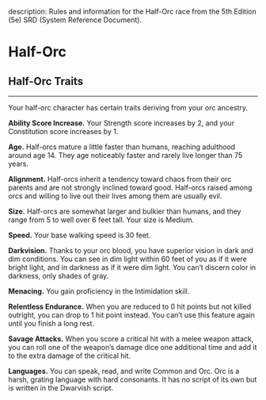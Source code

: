 description: Rules and information for the Half-Orc race from the 5th Edition (5e) SRD (System Reference Document).

# Half-Orc 
## Half-Orc Traits 
- - -
Your half-orc character has certain traits deriving from your orc ancestry. 

**Ability Score Increase.** Your Strength score increases by 2, and your Constitution score increases by 1. 

**Age.** Half-orcs mature a little faster than humans, reaching adulthood around age 14. They age noticeably faster and rarely live longer than 75 years. 

**Alignment.** Half-orcs inherit a tendency toward chaos from their orc parents and are not strongly inclined toward good. Half-orcs raised among orcs and willing to live out their lives among them are usually evil. 

**Size.** Half-orcs are somewhat larger and bulkier than humans, and they range from 5 to well over 6 feet tall. Your size is Medium. 

**Speed.** Your base walking speed is 30 feet. 

**Darkvision.** Thanks to your orc blood, you have superior vision in dark and dim conditions. You can see in dim light within 60 feet of you as if it were bright light, and in darkness as if it were dim light. You can’t discern color in darkness, only shades of gray. 

**Menacing.** You gain proficiency in the Intimidation skill. 

**Relentless Endurance.** When you are reduced to 0 hit points but not killed outright, you can drop to 1 hit point instead. You can’t use this feature again until you finish a long rest. 

**Savage Attacks.** When you score a critical hit with a melee weapon attack, you can roll one of the weapon’s damage dice one additional time and add it to the extra damage of the critical hit.
 
**Languages.** You can speak, read, and write Common and Orc. Orc is a harsh, grating language with hard consonants. It has no script of its own but is written in the Dwarvish script.